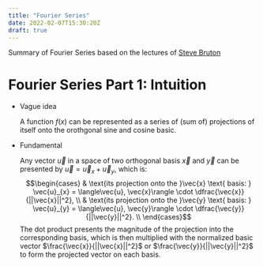 ```yaml
---
title: "Fourier Series"
date: 2022-02-07T15:30:20Z
draft: true
---
```


Summary of Fourier Series based on the lectures of [Steve Bruton](https://www.youtube.com/playlist?list=PLMrJAkhIeNNT_Xh3Oy0Y4LTj0Oxo8GqsC)

# Fourier Series Part 1: Intuition

* Vague idea

    A function $f(x)$ can be represented as a series of (sum of) projections of itself onto the orothgonal sine and cosine basic.

* Fundamental

    Any vector $\vec{u}$ in a space of two orthogonal basis $\vec{x}$ and $\vec{y}$ can be presented by $\vec{u} = \vec{u}_{x} + \vec{u}_y$, which is:
    $$\begin{cases}
    & \text{its projection onto the }\vec{x} \text{ basis: } \vec{u}_{x} = \langle\vec{u}, \vec{x}\rangle \cdot \dfrac{\vec{x}}{||\vec{x}||^2}, \\
    & \text{its projection onto the }\vec{y} \text{ basis: } \vec{u}_{y} = \langle\vec{u}, \vec{y}\rangle \cdot \dfrac{\vec{y}}{||\vec{y}||^2}. \\
    \end{cases}$$
    The dot product presents the magnitude of the projection into the corresponding basis, which is then multiplied with the normalized basic vector $\frac{\vec{x}}{||\vec{x}||^2}$ or $\frac{\vec{y}}{||\vec{y}||^2}$ to form the projected vector on each basis.